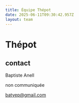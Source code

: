 ```yaml
---
title: Équipe Thépot
date: 2025-06-11T09:30:42.957Z
layout: team
---
```


# Thépot

## contact 

Baptiste Anell

non communiquée 

batyep@gmail.com

